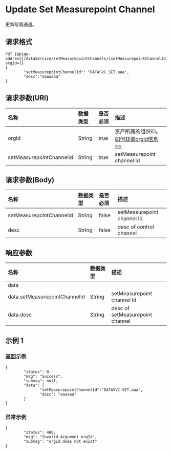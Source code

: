 # Update Set Measurepoint Channel

更新写值通道。

## 请求格式

```
PUT {apigw-address}/dataService/setMeasurepointChannels/{setMeasurepointChannelId}?orgId={}
{
        "setMeasurepointChannelId": "DATASVC.SET.aaa",
        "desc":"aaaaaaa"
}
```

## 请求参数(URI)

| **名称**                 | **数据类型** | **是否必须** | **描述**                   |
|:-------------------------|:-------------|:-------------|:---------------------------|
| orgId                    | String       | true         | 资产所属的组织ID。[如何获取orgId信息>>](/docs/api/zh_CN/2.0.9/api_faqs#id-orgid-orgid)           |
| setMeasurepointChannelId | String       | true         | setMeasurepoint channel Id |



## 请求参数(Body)

| **名称**                 | **数据类型** | **是否必须** | **描述**                   |
|:-------------------------|:-------------|:-------------|:---------------------------|
| setMeasurepointChannelId | String       | false        | setMeasurepoint channel Id |
| desc                     | String       | false        | desc of control channel    |



## 响应参数

| **名称**                      | **数据类型** | **描述**                        |
|:------------------------------|:-------------|:--------------------------------|
| data                          |              |                                 |
| data.setMeasurepointChannelId | String       | setMeasurepoint channel Id      |
| data.desc                     | String       | desc of setMeasurepoint channel |

## 示例 1

### 返回示例

```
{
        "status": 0,
        "msg": "Success",
        "submsg": null,
        "data": {
               "setMeasurepointChannelId":"DATASVC.SET.aaa",
               "desc": "aaaaaa"
        }
}
```

### 异常示例

```
{
        "status": 400,
        "msg": "Invalid Argument orgId",
        "submsg": "orgId does not exist"
}
```
